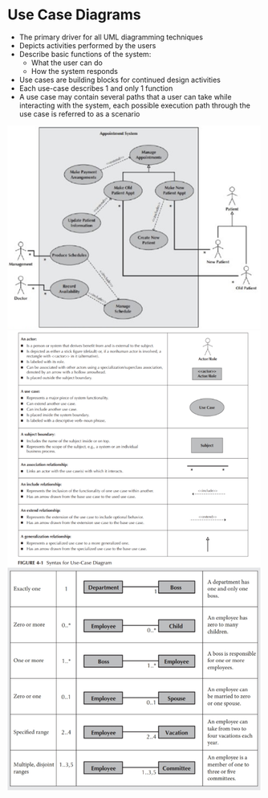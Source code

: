 # Use Case Diagrams

- The primary driver for all UML diagramming techniques
- Depicts activities performed by the users
- Describe basic functions of the system:
  - What the user can do
  - How the system responds
- Use cases are building blocks for continued design activities
- Each use-case describes 1 and only 1 function
- A use case may contain several paths that a user can take while interacting with the system, each possible execution path through the use case is referred to as a scenario

![Use_Case_Diagrams Example](imgs/Use-Case_Diagram_Example.png)
![Use_Case_Diagrams Syntax](imgs/Use_Case_Diagram_Syntax.png)
![Use_Case_Diagrams Relations](imgs/Use_Case_Diagram_Relations.png)
